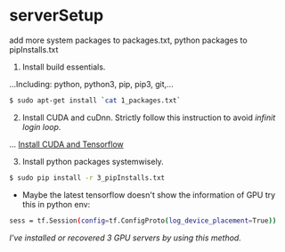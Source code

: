 # serverSetup
add more system packages to packages.txt, python packages to pipInstalls.txt
1. Install build essentials. 

...Including: python, python3, pip, pip3, git,...

```bash
$ sudo apt-get install `cat 1_packages.txt`
```
2. Install CUDA and cuDnn.
Strictly follow this instruction to avoid *infinit login loop*.

... [Install CUDA and Tensorflow](https://github.com/donnydcy/serverSetup/blob/master/2_InstallingCUDA8onUbuntu16_04.md)

3. Install python packages systemwisely.

```bash
$ sudo pip install -r 3_pipInstalls.txt
```


+ Maybe the latest tensorflow doesn't show the information of GPU try this in python env:

```sh
sess = tf.Session(config=tf.ConfigProto(log_device_placement=True))
```


*I've installed or recovered 3 GPU servers by using this method.*
